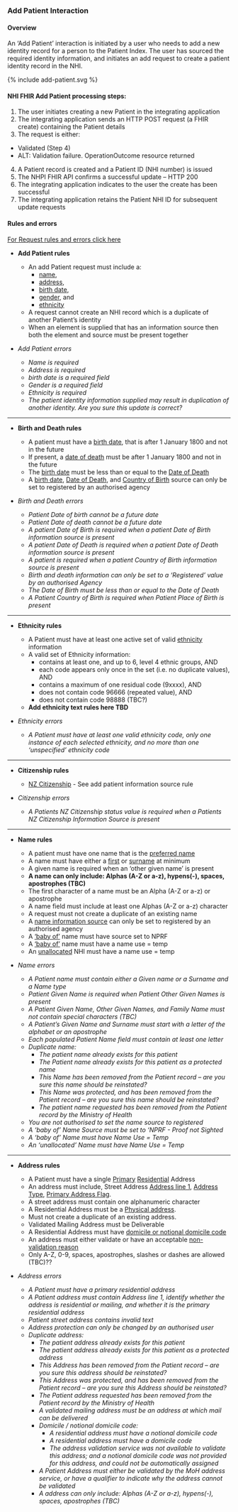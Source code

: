 

### Add Patient Interaction

#### Overview

An ‘Add Patient’ interaction is initiated by a user who needs to add a new identity record for a person to the Patient Index.
The user has sourced the required identity information, and initiates an add request to create a patient identity record in the NHI.

<div>
{% include add-patient.svg %}
</div>

#### **NHI FHIR Add Patient processing steps:**

1. The user initiates creating a new Patient in the integrating application
2. The integrating application sends an HTTP POST request (a FHIR create) containing the Patient details
3. The request is either:
 * Validated (Step 4)
 * ALT: Validation failure. OperationOutcome resource returned
4. A Patient record is created and a Patient ID (NHI number) is issued
5. The NHPI FHIR API confirms a successful update – HTTP 200
6. The integrating application indicates to the user the create has been successful
7. The integrating application retains the Patient NHI ID for subsequent update requests

#### Rules and errors

[For Request rules and errors click here](/pagecontent/general.md#request-rules-and-errors)

* **Add Patient rules**
  * An add Patient request must include a:
    * [name](/StructureDefinition-NhiPatient-definitions.html#Patient.name),
    * [address](/StructureDefinition-NhiPatient-definitions.html#Patient.address),
    * [birth date](/StructureDefinition-NhiPatient-definitions.html#Patient.birthDate),
    * [gender](/StructureDefinition-NhiPatient-definitions.html#Patient.gender), and
    * [ethnicity](/StructureDefinition-NhiPatient-definitions.html#Patient.extension:ethnicity)
  * A request cannot create an NHI record which is a duplicate of another Patient’s identity
  * When an element is supplied that has an information source then both the element and source must be present together
 
* _Add Patient errors_
  * _Name is required_
  * _Address is required_
  * _birth date is a required field_
  * _Gender is a required field_
  * _Ethnicity is required_
  * _The patient identity information supplied may result in duplication of another identity. Are you sure this update is correct?_


---

* **Birth and Death rules**
  * A patient must have a [birth date](/StructureDefinition-NhiPatient-definitions.html#Patient.birthDate), that is after 1 January 1800 and not in the future
  * If present, a [date of death](/StructureDefinition-NhiPatient-definitions.html#Patient.deceased[x]) must be after 1 January 1800 and not in the future
  * The [birth date](/StructureDefinition-NhiPatient-definitions.html#Patient.birthDate) must be less than or equal to the [Date of Death](/StructureDefinition-NhiPatient-definitions.html#Patient.deceased[x])
  * A [birth date](/StructureDefinition-NhiPatient-definitions.html#Patient.birthDate), [Date of Death](/StructureDefinition-NhiPatient-definitions.html#Patient.deceased[x]), and [Country of Birth](/StructureDefinition-birth-place-definitions.html#Extension.extension:country) source can only be set to registered by an authorised agency

* _Birth and Death errors_
  * _Patient Date of birth  cannot be a future date_
  * _Patient Date of death cannot be a future date_
  * _A patient Date of Birth is required when a patient Date of Birth information source is present_
  * _A patient Date of Death is required when a patient Date of Death information source is present_
  * _A patient is required when a patient Country of Birth information source is present_
  * _Birth and death information can only be set to a ‘Registered’ value by an authorised Agency_
  * _The Date of Birth must be less than or equal to the Date of Death_
  * _A Patient Country of Birth is required when Patient Place of Birth is present_


---


* **Ethnicity rules**
  * A Patient must have at least one active set of valid [ethnicity](/StructureDefinition-NhiPatient-definitions.html#Patient.extension:ethnicity) information 
  * A valid set of Ethnicity information:
    * contains at least one, and up to 6, level 4 ethnic groups, AND 
    * each code appears only once in the set (i.e. no duplicate values), AND 
    * contains a maximum of one residual code (9xxxx), AND 
    * does not contain code 96666 (repeated value), AND 
    * does not contain code 98888 (TBC?)
  * **Add ethnicity text rules here TBD**

* _Ethnicity errors_
  * _A Patient must have at least one valid ethnicity code, only one instance of each selected ethnicity, and no more than one ‘unspecified’ ethnicity code_


---


* **Citizenship rules**
  * [NZ Citizenship](/StructureDefinition-NhiPatient-definitions.html#Patient.extension:nzCitizen) - See add patient information source rule

* _Citizenship errors_
  * _A Patients NZ Citizenship status value is required when a Patients NZ Citizenship Information Source is present_


---


* **Name rules**
  * A patient must have one name that is the [preferred name](/StructureDefinition-NhiPatient-definitions.html#Patient.name.extension:preferred)
  * A name must have either a [first](/StructureDefinition-NhiPatient-definitions.html#Patient.name.given) or [surname](/StructureDefinition-NhiPatient-definitions.html#Patient.name.family) at minimum
  * A given name is required when an ‘other given name’ is present
  * **A name can only include: Alphas (A-Z or a-z), hypens(-), spaces, apostrophes (TBC)**
  * The first character of a name must be an Alpha (A-Z or a-z) or apostrophe
  * A name field must include at least one Alphas (A-Z or a-z) character
  * A request must not create a duplicate of an existing name
  * A [name information source](/StructureDefinition-NhiPatient-definitions.html#Patient.name.extension:information-source) can only be set to registered by an authorised agency 
  * A [‘baby of’](/StructureDefinition-NhiPatient-definitions.html#Patient.name.extension:nhi-name-use-extra) name must have source set to NPRF
  * A [‘baby of’](/StructureDefinition-NhiPatient-definitions.html#Patient.name.extension:nhi-name-use-extra) name must have a name use = temp
  * An [unallocated](/StructureDefinition-NhiPatient-definitions.html#Patient.name.extension:nhi-name-use-extra) NHI must have a name use = temp
 


* _Name errors_
  * _A Patient name must contain either a Given name or a Surname and a Name type_
  * _Patient Given Name is required when Patient Other Given Names is present_
  * _A Patient Given Name, Other Given Names, and Family Name must not contain special characters (TBC)_
  * _A Patient’s Given Name and Surname must start with a letter of the alphabet or an apostrophe_
  * _Each populated Patient Name field must contain at least one letter_
  * _Duplicate name:_
    * _The patient name already exists for this patient_
    * _The Patient name already exists for this patient as a protected name_
    * _This Name has been removed from the Patient record – are you sure this name should be reinstated?_
    * _This Name was protected, and has been removed from the Patient record – are you sure this name should be reinstated?_
    * _The patient name requested has been removed from the Patient record by the Ministry of Health_
  * _You are not authorised to set the name source to registered_
  * _A ‘baby of’ Name Source must be set to ‘NPRF - Proof not Sighted_
  * _A ‘baby of’ Name must have Name Use = Temp_
  * _An ‘unallocated’ Name must have Name Use = Temp_


---


* **Address rules**
  * A Patient must have a single [Primary](/StructureDefinition-NhiPatient-definitions.html#Patient.address.extension:isPrimaryAddress) [Residential](/StructureDefinition-NhiPatient-definitions.html#Patient.address.type) Address
  * An address must include, Street Address [Address line 1](/StructureDefinition-NhiPatient-definitions.html#Patient.address.line), [Address Type](/StructureDefinition-NhiPatient-definitions.html#Patient.address.type), [Primary Address Flag](/StructureDefinition-NhiPatient-definitions.html#Patient.address.extension:isPrimaryAddress).
  * A street address must contain one alphanumeric character
  * A Residential Address must be a [Physical address](/StructureDefinition-NhiPatient-definitions.html#Patient.address.type).
  * Must not create a duplicate of an existing address.
  * Validated Mailing Address must be Deliverable
  * A Residential Address must have [domicile or notional domicile code](/StructureDefinition-NhiPatient-definitions.html#Patient.address.extension:domicile-code)
  * An address must either validate or have an acceptable [non-validation reason](/StructureDefinition-NhiPatient-definitions.html#Patient.address.extension:notValidatedAddressReason)
  * Only A-Z, 0-9, spaces, apostrophes, slashes or dashes are allowed (TBC)??


* _Address errors_
  * _A Patient must have a primary residential address_
  * _A Patient address must contain Address line 1, identify whether the address is residential or mailing, and whether it is the primary residential address_
  * _Patient street address contains invalid text_
  * _Address protection can only be changed by an authorised user_
  * _Duplicate address:_
    * _The patient address already exists for this patient_
    * _The patient address already exists for this patient as a protected address_
    * _This Address has been removed from the Patient record – are you sure this address should be reinstated?_
    * _This Address was protected, and has been removed from the Patient record – are you sure this Address should be reinstated?_
    * _The Patient address requested has been removed from the Patient record by the Ministry of Health_
    * _A validated mailing address must be an address at which mail can be delivered_
    * _Domicile / notional domicile code:_
      * _A residential address must have a notional domicile code_
      * _A residential address must have a domicile code_
      * _The address validation service was not available to validate this address; and a notional domicile code was not provided for this address, and could not be automatically assigned_
    * _A Patient Address must either be validated by the MoH address service, or have a qualifier to indicate why the address cannot be validated_
    * _A address can only include: Alphas (A-Z or a-z), hypens(-), spaces, apostrophes (TBC)_
